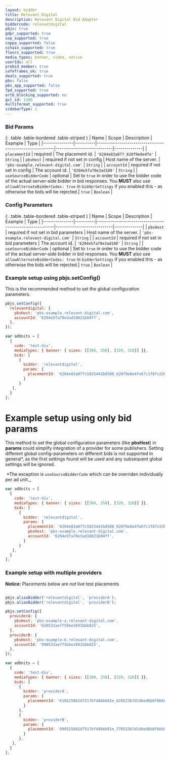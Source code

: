 ```yaml
---
layout: bidder
title: Relevant Digital
description: Relevant Digital Bid Adapter
biddercode: relevantdigital
pbjs: true
gdpr_supported: true
usp_supported: true
coppa_supported: false
schain_supported: true
floors_supported: true
media_types: banner, video, native
userIds: all
prebid_member: true
safeframes_ok: true
deals_supported: true
pbs: false
pbs_app_supported: false
fpd_supported: true
ortb_blocking_supported: no
gvl_id: 1100
multiformat_supported: true
sidebarType: 1
---
```


### Bid Params

{: .table .table-bordered .table-striped }
| Name          | Scope    | Description                                             | Example                    | Type         |
|---------------|----------|---------------------------------------------------------|----------------------------|--------------|
| `placementId`       | required | The placement id.  | `'6204e83a077_620f9e8e4fe'`      | `String`     |
| `pbsHost` | required if not set in config | Host name of the server. | `'pbs-example.relevant-digital.com'`                | `String`     |
| `accountId`        | required if not set in config | The account id.  | `'6204e5fa70e3ad108'`               | `String`      |
| `useSourceBidderCode`        | optional | Set to `true` in order to use the bidder code of the actual server-side bidder in bid responses. You **MUST** also use `allowAlternateBidderCodes: true` in `bidderSettings` if you enabled this - as otherwise the bids will be rejected.| `true`               | `Boolean`      |

### Config Parameters

{: .table .table-bordered .table-striped }
| Name          | Scope    | Description                                             | Example                    | Type         |
|---------------|----------|---------------------------------------------------------|----------------------------|--------------|
| `pbsHost` | required if not set in bid parameters | Host name of the server. | `'pbs-example.relevant-digital.com'`                | `String`     |
| `accountId`        | required if not set in bid parameters | The account id.  | `'6204e5fa70e3ad108'`               | `String`      |
| `useSourceBidderCode`        | optional | Set to `true` in order to use the bidder code of the actual server-side bidder in bid responses. You **MUST** also use `allowAlternateBidderCodes: true` in `bidderSettings` if you enabled this - as otherwise the bids will be rejected.| `true`               | `Boolean`      |

### Example setup using pbjs.setConfig()
This is the recommended method to set the global configuration parameters.
```javascript
pbjs.setConfig({
  relevantdigital: {
    pbsHost: 'pbs-example.relevant-digital.com',
    accountId: '6204e5fa70e3ad10821b84ff',
  },
});

var adUnits = [
  {
    code: 'test-div',
    mediaTypes: { banner: { sizes: [[300, 250], [320, 320]] }},
    bids: [
      {
        bidder: 'relevantdigital',
        params: {
          placementId: '6204e83a077c5825441b8508_620f9e8e4fe67c1f87cd30ed',
        }
      }
   ],
  }
];
```
# Example setup using only bid params
This method to set the global configuration parameters (like **pbsHost**) in **params** could simplify integration of a provider for some publishers. Setting different global config-parameters on different bids is not supported in general*, as the first settings found will be used and any subsequent global settings will be ignored.

 *The exception is `useSourceBidderCode` which can be overriden individually per ad unit._
```javascript
var adUnits = [
  {
    code: 'test-div',
    mediaTypes: { banner: { sizes: [[300, 250], [320, 320]] }},
    bids: [
      {
        bidder: 'relevantdigital',
        params: {
          placementId: '6204e83a077c5825441b8508_620f9e8e4fe67c1f87cd30ed',
          pbsHost: 'pbs-example.relevant-digital.com',
          accountId: '6204e5fa70e3ad10821b84ff',
        }
      }
   ],
  }
];
```

### Example setup with multiple providers
**Notice:** Placements below are _not_ live test placements
```javascript

pbjs.aliasBidder('relevantdigital', 'providerA');
pbjs.aliasBidder('relevantdigital', 'providerB');

pbjs.setConfig({
  providerA: {
    pbsHost: 'pbs-example-a.relevant-digital.com',
    accountId: '620533ae7f5bbe1691bbb815',
  },
  providerB: {
    pbsHost: 'pbs-example-b.relevant-digital.com',
    accountId: '990533ae7f5bbe1691bbb815',
  },  
});

var adUnits = [
  {
    code: 'test-div',
    mediaTypes: { banner: { sizes: [[300, 250], [320, 320]] }},
    bids: [
      {
        bidder: 'providerA',
        params: {
          placementId: '610525862d7517bfd4bbb81e_620523b7d1dbed6b0fbbb817',
        }
      },
      {
        bidder: 'providerB',
        params: {
          placementId: '990525862d7517bfd4bbb81e_770523b7d1dbed6b0fbbb817',
        }
      },      
   ],
  }
];
```

